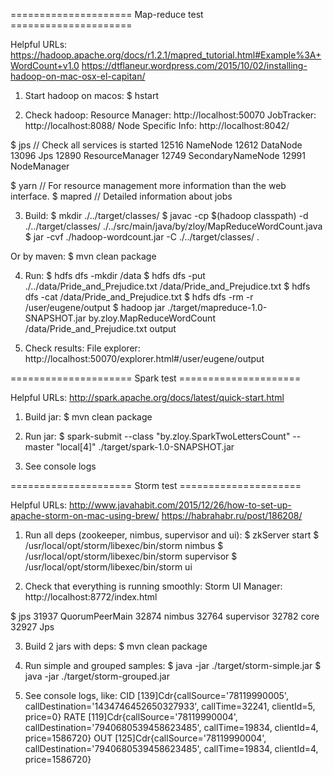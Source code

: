 ===================== Map-reduce test =====================

Helpful URLs:
https://hadoop.apache.org/docs/r1.2.1/mapred_tutorial.html#Example%3A+WordCount+v1.0
https://dtflaneur.wordpress.com/2015/10/02/installing-hadoop-on-mac-osx-el-capitan/

1) Start hadoop on macos:
$ hstart

2) Check hadoop:
Resource Manager: http://localhost:50070
JobTracker: http://localhost:8088/
Node Specific Info: http://localhost:8042/

$ jps // Check all services is started
12516 NameNode
12612 DataNode
13096 Jps
12890 ResourceManager
12749 SecondaryNameNode
12991 NodeManager

$ yarn // For resource management more information than the web interface.
$ mapred // Detailed information about jobs

3) Build:
$ mkdir ./../target/classes/
$ javac -cp $(hadoop classpath) -d ./../target/classes/ ./../src/main/java/by/zloy/MapReduceWordCount.java
$ jar -cvf ./hadoop-wordcount.jar -C ./../target/classes/ .

Or by maven:
$ mvn clean package

4) Run:
$ hdfs dfs -mkdir /data
$ hdfs dfs -put ./../data/Pride_and_Prejudice.txt /data/Pride_and_Prejudice.txt
$ hdfs dfs -cat /data/Pride_and_Prejudice.txt
$ hdfs dfs -rm -r /user/eugene/output
$ hadoop jar ./target/mapreduce-1.0-SNAPSHOT.jar by.zloy.MapReduceWordCount /data/Pride_and_Prejudice.txt output

5) Check results:
File explorer: http://localhost:50070/explorer.html#/user/eugene/output

===================== Spark test =====================

Helpful URLs:
http://spark.apache.org/docs/latest/quick-start.html

1) Build jar:
$ mvn clean package

2) Run jar:
$ spark-submit --class "by.zloy.SparkTwoLettersCount" --master "local[4]" ./target/spark-1.0-SNAPSHOT.jar

3) See console logs

===================== Storm test =====================

Helpful URLs:
http://www.javahabit.com/2015/12/26/how-to-set-up-apache-storm-on-mac-using-brew/
https://habrahabr.ru/post/186208/

1) Run all deps (zookeeper, nimbus, supervisor and ui):
$ zkServer start
$ /usr/local/opt/storm/libexec/bin/storm nimbus
$ /usr/local/opt/storm/libexec/bin/storm supervisor
$ /usr/local/opt/storm/libexec/bin/storm ui

2) Check that everything is running smoothly:
Storm UI Manager: http://localhost:8772/index.html

$ jps
31937 QuorumPeerMain
32874 nimbus
32764 supervisor
32782 core
32927 Jps

3) Build 2 jars with deps:
$ mvn clean package

4) Run simple and grouped samples:
$ java -jar ./target/storm-simple.jar
$ java -jar ./target/storm-grouped.jar

5) See console logs, like:
CID [139]Cdr{callSource='78119990005', callDestination='1434746452650327933', callTime=32241, clientId=5, price=0}
RATE [119]Cdr{callSource='78119990004', callDestination='7940680539458623485', callTime=19834, clientId=4, price=1586720}
OUT [125]Cdr{callSource='78119990004', callDestination='7940680539458623485', callTime=19834, clientId=4, price=1586720}
